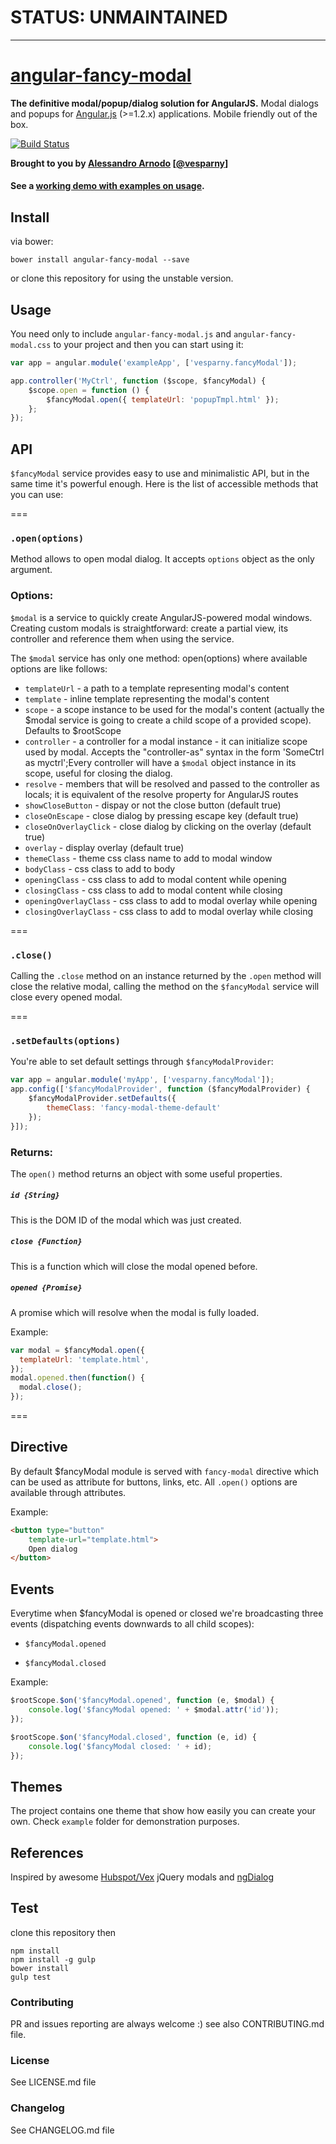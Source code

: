 # STATUS: UNMAINTAINED
---

# [angular-fancy-modal](http://vesparny.github.io/angular-fancy-modal)

**The definitive modal/popup/dialog solution for AngularJS.**
Modal dialogs and popups for [Angular.js](http://angularjs.org/) (>=1.2.x) applications.
Mobile friendly out of the box.

[![Build Status](https://secure.travis-ci.org/vesparny/angular-fancy-modal.svg)](http://travis-ci.org/vesparny/angular-fancy-modal)

**Brought to you by [Alessandro Arnodo](http://alessandro.arnodo.net) [[@vesparny](https://twitter.com/vesparny)]**

#### See a [working demo with examples on usage](http://vesparny.github.io/angular-fancy-modal/).

## Install

via bower:

```
bower install angular-fancy-modal --save
```

or clone this repository for using the unstable version.

## Usage

You need only to include `angular-fancy-modal.js` and  `angular-fancy-modal.css` to your project and then you can start using it:

```javascript
var app = angular.module('exampleApp', ['vesparny.fancyModal']);

app.controller('MyCtrl', function ($scope, $fancyModal) {
	$scope.open = function () {
		$fancyModal.open({ templateUrl: 'popupTmpl.html' });
	};
});
```

## API

`$fancyModal` service provides easy to use and minimalistic API, but in the same time it's powerful enough. Here is the list of accessible methods that you can use:

===

### `.open(options)`

Method allows to open modal dialog. It accepts `options` object as the only argument.

### Options:

`$modal` is a service to quickly create AngularJS-powered modal windows. Creating custom modals is straightforward: create a partial view, its controller and reference them when using the service.

The `$modal` service has only one method: open(options) where available options are like follows:

* `templateUrl` - a path to a template representing modal's content
* `template` - inline template representing the modal's content
* `scope` - a scope instance to be used for the modal's content (actually the $modal service is going to create a child scope of a provided scope). Defaults to $rootScope
* `controller` - a controller for a modal instance - it can initialize scope used by modal. Accepts the "controller-as" syntax in the form 'SomeCtrl as myctrl';Every controller will have a `$modal` object instance in its scope, useful for closing the dialog.
* `resolve` - members that will be resolved and passed to the controller as locals; it is equivalent of the resolve property for AngularJS routes
* `showCloseButton` - dispay or not the close button (default true)
* `closeOnEscape` - close dialog by pressing escape key (default true)
* `closeOnOverlayClick` - close dialog by clicking on the overlay  (default true)
* `overlay` - display overlay  (default true)
* `themeClass` - theme css class name to add to modal window
* `bodyClass` - css class to add to body
* `openingClass` - css class to add to modal content while opening
* `closingClass` - css class to add to modal content while closing
* `openingOverlayClass` - css class to add to modal overlay while opening
* `closingOverlayClass` - css class to add to modal overlay while closing

===

### `.close()`

Calling the `.close` method on an instance returned by the `.open` method will close the relative modal, calling the method on the `$fancyModal` service will close every opened modal.

===

### `.setDefaults(options)`

You're able to set default settings through `$fancyModalProvider`:

```javascript
var app = angular.module('myApp', ['vesparny.fancyModal']);
app.config(['$fancyModalProvider', function ($fancyModalProvider) {
	$fancyModalProvider.setDefaults({
		themeClass: 'fancy-modal-theme-default'
	});
}]);
```

### Returns:

The `open()` method returns an object with some useful properties.

##### ``id {String}``

This is the DOM ID of the modal which was just created.

##### `close {Function}`

This is a function which will close the modal opened before.

##### `opened {Promise}`

A promise which will resolve when the modal is fully loaded.

Example:

```javascript
var modal = $fancyModal.open({
  templateUrl: 'template.html',
});
modal.opened.then(function() {
  modal.close();
});
```
===

## Directive

By default $fancyModal module is served with `fancy-modal` directive which can be used as attribute for buttons, links, etc. All `.open()` options are available through attributes.

Example:

```html
<button type="button"
	template-url="template.html">
	Open dialog
</button>
```
## Events

Everytime when $fancyModal is opened or closed we're broadcasting three events (dispatching events downwards to all child scopes):

- `$fancyModal.opened`

- `$fancyModal.closed`

Example:

```javascript
$rootScope.$on('$fancyModal.opened', function (e, $modal) {
	console.log('$fancyModal opened: ' + $modal.attr('id'));
});

$rootScope.$on('$fancyModal.closed', function (e, id) {
	console.log('$fancyModal closed: ' + id);
});
```

## Themes

The project contains one theme that show how easily you can create your own. Check `example` folder for demonstration purposes.

## References

Inspired by awesome [Hubspot/Vex](https://github.com/HubSpot/vex) jQuery modals and [ngDialog](https://github.com/likeastore/ngDialog)

## Test

clone this repository then

```
npm install
npm install -g gulp
bower install
gulp test
```

### Contributing

PR and issues reporting are always welcome :)
see also CONTRIBUTING.md file.

### License

See LICENSE.md file

### Changelog

See CHANGELOG.md file
